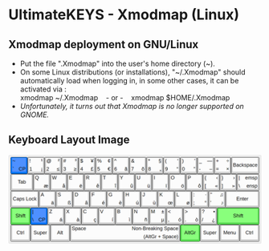 # UltimateKEYS - Xmodmap (Linux)

## Xmodmap deployment on GNU/Linux

- Put the file ".Xmodmap" into the user's home directory (~).
- On some Linux distributions (or installations), "~/.Xmodmap" should automatically load when logging in, in some other cases, it can be activated via&nbsp;:  
xmodmap ~/.Xmodmap&nbsp;&nbsp;&nbsp;&nbsp;- or -&nbsp;&nbsp;&nbsp;&nbsp;xmodmap $HOME/.Xmodmap
- *Unfortunately, it turns out that Xmodmap is no longer supported on GNOME.*

## Keyboard Layout Image

![UltimateKEYS - Keyboard Layout Image](/images/UltimateKEYS%20-%20Keyboard%20Layout%20Image.png)
